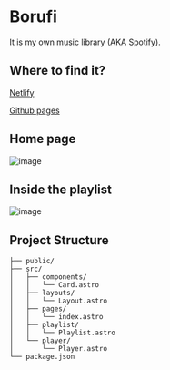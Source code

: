 # Borufi

It is my own music library (AKA Spotify).

## Where to find it?
[Netlify](https://borufi.netlify.app/)

[Github pages](https://lis531.github.io/borufi/)

## Home page
![image](https://github.com/lis531/borufi/assets/82408934/f4acc115-fc4b-4088-b3c9-4f9619293a7c)

## Inside the playlist
![image](https://github.com/lis531/borufi/assets/82408934/75e07e1a-21d6-4c92-abcc-37d604cd29de)

## Project Structure

```text
├── public/
├── src/
│   ├── components/
│   │   └── Card.astro
│   ├── layouts/
│   │   └── Layout.astro
│   ├── pages/
│   │   └── index.astro
│   ├── playlist/
│   │   └── Playlist.astro
│   └── player/
│       └── Player.astro
└── package.json
```
